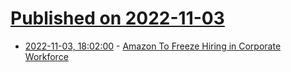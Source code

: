 # [Published on 2022-11-03](index.md)

* [2022-11-03, 18:02:00](https://slashdot.org/story/22/11/03/1738259/amazon-to-freeze-hiring-in-corporate-workforce?utm_source=rss1.0mainlinkanon&utm_medium=feed) - [Amazon To Freeze Hiring in Corporate Workforce](https://slashdot.org/story/22/11/03/1738259/amazon-to-freeze-hiring-in-corporate-workforce?utm_source=rss1.0mainlinkanon&utm_medium=feed)
